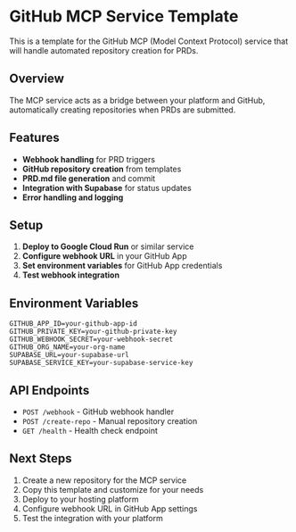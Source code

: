 # GitHub MCP Service Template

This is a template for the GitHub MCP (Model Context Protocol) service that will handle automated repository creation for PRDs.

## Overview

The MCP service acts as a bridge between your platform and GitHub, automatically creating repositories when PRDs are submitted.

## Features

- **Webhook handling** for PRD triggers
- **GitHub repository creation** from templates
- **PRD.md file generation** and commit
- **Integration with Supabase** for status updates
- **Error handling and logging**

## Setup

1. **Deploy to Google Cloud Run** or similar service
2. **Configure webhook URL** in your GitHub App
3. **Set environment variables** for GitHub App credentials
4. **Test webhook integration**

## Environment Variables

```env
GITHUB_APP_ID=your-github-app-id
GITHUB_PRIVATE_KEY=your-github-private-key
GITHUB_WEBHOOK_SECRET=your-webhook-secret
GITHUB_ORG_NAME=your-org-name
SUPABASE_URL=your-supabase-url
SUPABASE_SERVICE_KEY=your-supabase-service-key
```

## API Endpoints

- `POST /webhook` - GitHub webhook handler
- `POST /create-repo` - Manual repository creation
- `GET /health` - Health check endpoint

## Next Steps

1. Create a new repository for the MCP service
2. Copy this template and customize for your needs
3. Deploy to your hosting platform
4. Configure webhook URL in GitHub App settings
5. Test the integration with your platform
